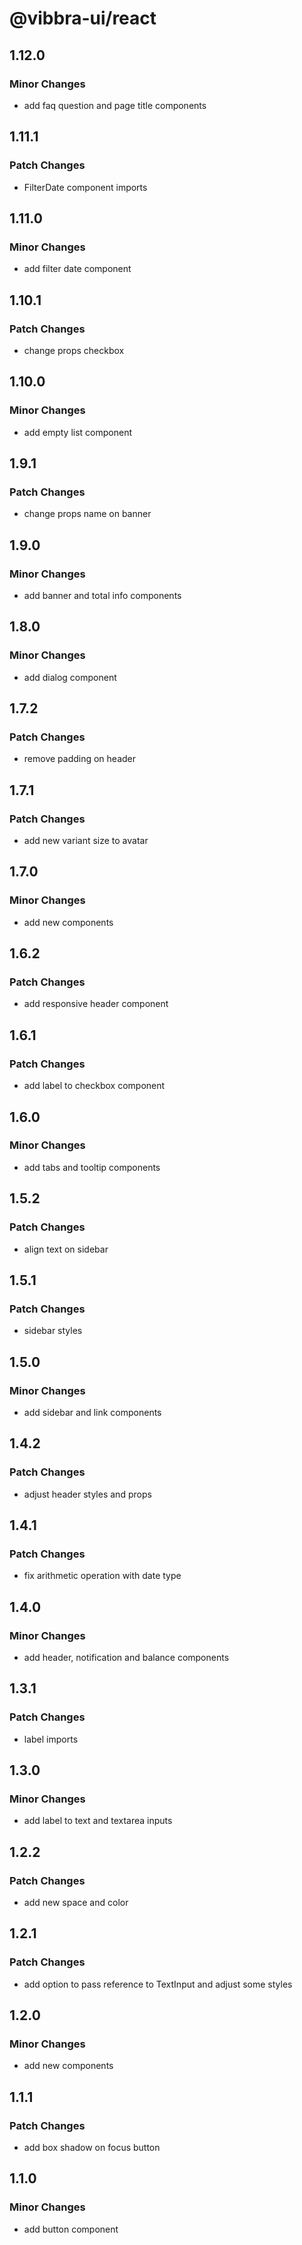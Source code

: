 # @vibbra-ui/react

## 1.12.0

### Minor Changes

- add faq question and page title components

## 1.11.1

### Patch Changes

- FilterDate component imports

## 1.11.0

### Minor Changes

- add filter date component

## 1.10.1

### Patch Changes

- change props checkbox

## 1.10.0

### Minor Changes

- add empty list component

## 1.9.1

### Patch Changes

- change props name on banner

## 1.9.0

### Minor Changes

- add banner and total info components

## 1.8.0

### Minor Changes

- add dialog component

## 1.7.2

### Patch Changes

- remove padding on header

## 1.7.1

### Patch Changes

- add new variant size to avatar

## 1.7.0

### Minor Changes

- add new components

## 1.6.2

### Patch Changes

- add responsive header component

## 1.6.1

### Patch Changes

- add label to checkbox component

## 1.6.0

### Minor Changes

- add tabs and tooltip components

## 1.5.2

### Patch Changes

- align text on sidebar

## 1.5.1

### Patch Changes

- sidebar styles

## 1.5.0

### Minor Changes

- add sidebar and link components

## 1.4.2

### Patch Changes

- adjust header styles and props

## 1.4.1

### Patch Changes

- fix arithmetic operation with date type

## 1.4.0

### Minor Changes

- add header, notification and balance components

## 1.3.1

### Patch Changes

- label imports

## 1.3.0

### Minor Changes

- add label to text and textarea inputs

## 1.2.2

### Patch Changes

- add new space and color

## 1.2.1

### Patch Changes

- add option to pass reference to TextInput and adjust some styles

## 1.2.0

### Minor Changes

- add new components

## 1.1.1

### Patch Changes

- add box shadow on focus button

## 1.1.0

### Minor Changes

- add button component
